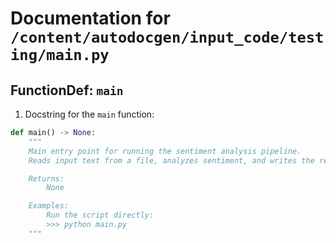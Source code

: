 # Documentation for `/content/autodocgen/input_code/testing/main.py`

## FunctionDef: `main`

1. Docstring for the `main` function:

```python
def main() -> None:
    """
    Main entry point for running the sentiment analysis pipeline.
    Reads input text from a file, analyzes sentiment, and writes the result to an output file.

    Returns:
        None

    Examples:
        Run the script directly:
        >>> python main.py
    """
```
